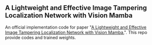 ## A Lightweight and Effective Image Tampering Localization Network with Vision Mamba
An official implementation code for paper "[A Lightweight and Effective Image Tampering Localization Network with Vision Mamba.](https://arxiv.org/abs/)". This repo provide codes and trained weights.
